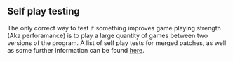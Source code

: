 ## Self play testing
The only correct way to test if something improves game playing strength (Aka perforamance) is to play a large quantity of games between two versions of the program. A list of self play tests for merged patches, as well as some further information can be found [here](https://github.com/altarchess/RistiNolla/blob/main/Documentation/Selfplay.md).
